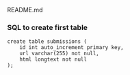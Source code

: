 README.md

### SQL to create first table

```
create table submissions (
	id int auto_increment primary key,
	url varchar(255) not null,
	html longtext not null
);
```